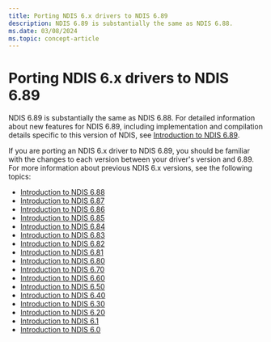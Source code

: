 ```yaml
---
title: Porting NDIS 6.x drivers to NDIS 6.89
description: NDIS 6.89 is substantially the same as NDIS 6.88.
ms.date: 03/08/2024
ms.topic: concept-article
---
```


# Porting NDIS 6.x drivers to NDIS 6.89

NDIS 6.89 is substantially the same as NDIS 6.88. For detailed information about new features for NDIS 6.89, including implementation and compilation details specific to this version of NDIS, see [Introduction to NDIS 6.89](introduction-to-ndis-6-89.md).

If you are porting an NDIS 6.x driver to NDIS 6.89, you should be familiar with the changes to each version between your driver's version and 6.89. For more information about previous NDIS 6.x versions, see the following topics:

- [Introduction to NDIS 6.88](introduction-to-ndis-6-88.md)
- [Introduction to NDIS 6.87](introduction-to-ndis-6-87.md)
- [Introduction to NDIS 6.86](introduction-to-ndis-6-86.md)
- [Introduction to NDIS 6.85](introduction-to-ndis-6-85.md)
- [Introduction to NDIS 6.84](introduction-to-ndis-6-84.md)
- [Introduction to NDIS 6.83](introduction-to-ndis-6-83.md)
- [Introduction to NDIS 6.82](introduction-to-ndis-6-82.md)
- [Introduction to NDIS 6.81](introduction-to-ndis-6-81.md)
- [Introduction to NDIS 6.80](introduction-to-ndis-6-80.md)
- [Introduction to NDIS 6.70](introduction-to-ndis-6-70.md)
- [Introduction to NDIS 6.60](introduction-to-ndis-6-60.md)
- [Introduction to NDIS 6.50](introduction-to-ndis-6-50.md)
- [Introduction to NDIS 6.40](introduction-to-ndis-6-40.md)
- [Introduction to NDIS 6.30](introduction-to-ndis-6-30.md)
- [Introduction to NDIS 6.20](introduction-to-ndis-6-20.md)
- [Introduction to NDIS 6.1](introduction-to-ndis-6-1.md)
- [Introduction to NDIS 6.0](introduction-to-ndis-6-0.md)
